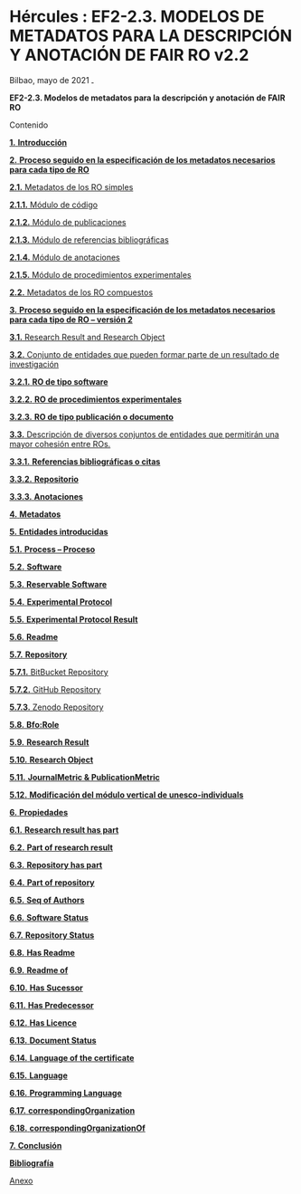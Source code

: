 # Hércules : EF2\-2\.3\. MODELOS DE METADATOS PARA LA DESCRIPCIÓN Y ANOTACIÓN DE FAIR RO v2\.2



Bilbao, mayo de 2021 ![](/attachments/598147269/598147715.png)
  

**EF2\-2\.3\. Modelos de metadatos para la descripción y anotación de FAIR RO**  

Contenido  

[**1\.** **Introducción**](/hercules/herramienta-de-cv-hercules-ed-enriquecimiento-de-datos/analisis-funcional-herramienta-de-cv-hercules-ed-enriquecimiento-de-datos/gestion-de-fair-research-objects-fair-ro/ef2-23-modelos-de-metadatos-para-la-descripcion-y-anotacion-de-fair-ro-v22/introduccion.md "/hercules/herramienta-de-cv-hercules-ed-enriquecimiento-de-datos/analisis-funcional-herramienta-de-cv-hercules-ed-enriquecimiento-de-datos/gestion-de-fair-research-objects-fair-ro/ef2-23-modelos-de-metadatos-para-la-descripcion-y-anotacion-de-fair-ro-v22/introduccion.md")   

[**2\.** **Proceso seguido en la especificación de los metadatos necesarios para cada tipo de RO**](/hercules/herramienta-de-cv-hercules-ed-enriquecimiento-de-datos/analisis-funcional-herramienta-de-cv-hercules-ed-enriquecimiento-de-datos/gestion-de-fair-research-objects-fair-ro/ef2-23-modelos-de-metadatos-para-la-descripcion-y-anotacion-de-fair-ro-v22/proceso-seguido-en-la-especificacion-de-los-metadatos-necesarios-para-cada-tipo-de-ro.md "/hercules/herramienta-de-cv-hercules-ed-enriquecimiento-de-datos/analisis-funcional-herramienta-de-cv-hercules-ed-enriquecimiento-de-datos/gestion-de-fair-research-objects-fair-ro/ef2-23-modelos-de-metadatos-para-la-descripcion-y-anotacion-de-fair-ro-v22/proceso-seguido-en-la-especificacion-de-los-metadatos-necesarios-para-cada-tipo-de-ro.md")   

[**2\.1\.** Metadatos de los RO simples](/hercules/herramienta-de-cv-hercules-ed-enriquecimiento-de-datos/analisis-funcional-herramienta-de-cv-hercules-ed-enriquecimiento-de-datos/gestion-de-fair-research-objects-fair-ro/ef2-23-modelos-de-metadatos-para-la-descripcion-y-anotacion-de-fair-ro-v22/proceso-seguido-en-la-especificacion-de-los-metadatos-necesarios-para-cada-tipo-de-ro.md#ProcesoseguidoenlaespecificacióndelosmetadatosnecesariosparacadatipodeRO-_Toc74326188 "/hercules/herramienta-de-cv-hercules-ed-enriquecimiento-de-datos/analisis-funcional-herramienta-de-cv-hercules-ed-enriquecimiento-de-datos/gestion-de-fair-research-objects-fair-ro/ef2-23-modelos-de-metadatos-para-la-descripcion-y-anotacion-de-fair-ro-v22/proceso-seguido-en-la-especificacion-de-los-metadatos-necesarios-para-cada-tipo-de-ro.md#ProcesoseguidoenlaespecificacióndelosmetadatosnecesariosparacadatipodeRO-_Toc74326188")   

[**2\.1\.1\.** Módulo de código](/hercules/herramienta-de-cv-hercules-ed-enriquecimiento-de-datos/analisis-funcional-herramienta-de-cv-hercules-ed-enriquecimiento-de-datos/gestion-de-fair-research-objects-fair-ro/ef2-23-modelos-de-metadatos-para-la-descripcion-y-anotacion-de-fair-ro-v22/proceso-seguido-en-la-especificacion-de-los-metadatos-necesarios-para-cada-tipo-de-ro.md#ProcesoseguidoenlaespecificacióndelosmetadatosnecesariosparacadatipodeRO-_Toc74326189 "/hercules/herramienta-de-cv-hercules-ed-enriquecimiento-de-datos/analisis-funcional-herramienta-de-cv-hercules-ed-enriquecimiento-de-datos/gestion-de-fair-research-objects-fair-ro/ef2-23-modelos-de-metadatos-para-la-descripcion-y-anotacion-de-fair-ro-v22/proceso-seguido-en-la-especificacion-de-los-metadatos-necesarios-para-cada-tipo-de-ro.md#ProcesoseguidoenlaespecificacióndelosmetadatosnecesariosparacadatipodeRO-_Toc74326189")   

[**2\.1\.2\.** Módulo de publicaciones](/hercules/herramienta-de-cv-hercules-ed-enriquecimiento-de-datos/analisis-funcional-herramienta-de-cv-hercules-ed-enriquecimiento-de-datos/gestion-de-fair-research-objects-fair-ro/ef2-23-modelos-de-metadatos-para-la-descripcion-y-anotacion-de-fair-ro-v22/proceso-seguido-en-la-especificacion-de-los-metadatos-necesarios-para-cada-tipo-de-ro.md#ProcesoseguidoenlaespecificacióndelosmetadatosnecesariosparacadatipodeRO-_Toc74326190 "/hercules/herramienta-de-cv-hercules-ed-enriquecimiento-de-datos/analisis-funcional-herramienta-de-cv-hercules-ed-enriquecimiento-de-datos/gestion-de-fair-research-objects-fair-ro/ef2-23-modelos-de-metadatos-para-la-descripcion-y-anotacion-de-fair-ro-v22/proceso-seguido-en-la-especificacion-de-los-metadatos-necesarios-para-cada-tipo-de-ro.md#ProcesoseguidoenlaespecificacióndelosmetadatosnecesariosparacadatipodeRO-_Toc74326190")   

[**2\.1\.3\.** Módulo de referencias bibliográficas](/hercules/herramienta-de-cv-hercules-ed-enriquecimiento-de-datos/analisis-funcional-herramienta-de-cv-hercules-ed-enriquecimiento-de-datos/gestion-de-fair-research-objects-fair-ro/ef2-23-modelos-de-metadatos-para-la-descripcion-y-anotacion-de-fair-ro-v22/proceso-seguido-en-la-especificacion-de-los-metadatos-necesarios-para-cada-tipo-de-ro.md#ProcesoseguidoenlaespecificacióndelosmetadatosnecesariosparacadatipodeRO-_Toc74326191 "/hercules/herramienta-de-cv-hercules-ed-enriquecimiento-de-datos/analisis-funcional-herramienta-de-cv-hercules-ed-enriquecimiento-de-datos/gestion-de-fair-research-objects-fair-ro/ef2-23-modelos-de-metadatos-para-la-descripcion-y-anotacion-de-fair-ro-v22/proceso-seguido-en-la-especificacion-de-los-metadatos-necesarios-para-cada-tipo-de-ro.md#ProcesoseguidoenlaespecificacióndelosmetadatosnecesariosparacadatipodeRO-_Toc74326191")   

[**2\.1\.4\.** Módulo de anotaciones](/hercules/herramienta-de-cv-hercules-ed-enriquecimiento-de-datos/analisis-funcional-herramienta-de-cv-hercules-ed-enriquecimiento-de-datos/gestion-de-fair-research-objects-fair-ro/ef2-23-modelos-de-metadatos-para-la-descripcion-y-anotacion-de-fair-ro-v22/proceso-seguido-en-la-especificacion-de-los-metadatos-necesarios-para-cada-tipo-de-ro.md#ProcesoseguidoenlaespecificacióndelosmetadatosnecesariosparacadatipodeRO-_Toc74326192 "/hercules/herramienta-de-cv-hercules-ed-enriquecimiento-de-datos/analisis-funcional-herramienta-de-cv-hercules-ed-enriquecimiento-de-datos/gestion-de-fair-research-objects-fair-ro/ef2-23-modelos-de-metadatos-para-la-descripcion-y-anotacion-de-fair-ro-v22/proceso-seguido-en-la-especificacion-de-los-metadatos-necesarios-para-cada-tipo-de-ro.md#ProcesoseguidoenlaespecificacióndelosmetadatosnecesariosparacadatipodeRO-_Toc74326192")   

[**2\.1\.5\.** Módulo de procedimientos experimentales](/hercules/herramienta-de-cv-hercules-ed-enriquecimiento-de-datos/analisis-funcional-herramienta-de-cv-hercules-ed-enriquecimiento-de-datos/gestion-de-fair-research-objects-fair-ro/ef2-23-modelos-de-metadatos-para-la-descripcion-y-anotacion-de-fair-ro-v22/proceso-seguido-en-la-especificacion-de-los-metadatos-necesarios-para-cada-tipo-de-ro.md#ProcesoseguidoenlaespecificacióndelosmetadatosnecesariosparacadatipodeRO-_Toc74326193 "/hercules/herramienta-de-cv-hercules-ed-enriquecimiento-de-datos/analisis-funcional-herramienta-de-cv-hercules-ed-enriquecimiento-de-datos/gestion-de-fair-research-objects-fair-ro/ef2-23-modelos-de-metadatos-para-la-descripcion-y-anotacion-de-fair-ro-v22/proceso-seguido-en-la-especificacion-de-los-metadatos-necesarios-para-cada-tipo-de-ro.md#ProcesoseguidoenlaespecificacióndelosmetadatosnecesariosparacadatipodeRO-_Toc74326193")   

[**2\.2\.** Metadatos de los RO compuestos](/hercules/herramienta-de-cv-hercules-ed-enriquecimiento-de-datos/analisis-funcional-herramienta-de-cv-hercules-ed-enriquecimiento-de-datos/gestion-de-fair-research-objects-fair-ro/ef2-23-modelos-de-metadatos-para-la-descripcion-y-anotacion-de-fair-ro-v22/proceso-seguido-en-la-especificacion-de-los-metadatos-necesarios-para-cada-tipo-de-ro.md#ProcesoseguidoenlaespecificacióndelosmetadatosnecesariosparacadatipodeRO-_Toc74326194 "/hercules/herramienta-de-cv-hercules-ed-enriquecimiento-de-datos/analisis-funcional-herramienta-de-cv-hercules-ed-enriquecimiento-de-datos/gestion-de-fair-research-objects-fair-ro/ef2-23-modelos-de-metadatos-para-la-descripcion-y-anotacion-de-fair-ro-v22/proceso-seguido-en-la-especificacion-de-los-metadatos-necesarios-para-cada-tipo-de-ro.md#ProcesoseguidoenlaespecificacióndelosmetadatosnecesariosparacadatipodeRO-_Toc74326194")   

[**3\.** **Proceso seguido en la especificación de los metadatos necesarios para cada tipo de RO – versión 2**](/hercules/herramienta-de-cv-hercules-ed-enriquecimiento-de-datos/analisis-funcional-herramienta-de-cv-hercules-ed-enriquecimiento-de-datos/gestion-de-fair-research-objects-fair-ro/ef2-23-modelos-de-metadatos-para-la-descripcion-y-anotacion-de-fair-ro-v22/proceso-seguido-en-la-especificacion-de-los-metadatos-necesarios-para-cada-tipo-de-ro-version-2.md "/hercules/herramienta-de-cv-hercules-ed-enriquecimiento-de-datos/analisis-funcional-herramienta-de-cv-hercules-ed-enriquecimiento-de-datos/gestion-de-fair-research-objects-fair-ro/ef2-23-modelos-de-metadatos-para-la-descripcion-y-anotacion-de-fair-ro-v22/proceso-seguido-en-la-especificacion-de-los-metadatos-necesarios-para-cada-tipo-de-ro-version-2.md")   

[**3\.1\.** Research Result and Research Object](/hercules/herramienta-de-cv-hercules-ed-enriquecimiento-de-datos/analisis-funcional-herramienta-de-cv-hercules-ed-enriquecimiento-de-datos/gestion-de-fair-research-objects-fair-ro/ef2-23-modelos-de-metadatos-para-la-descripcion-y-anotacion-de-fair-ro-v22/proceso-seguido-en-la-especificacion-de-los-metadatos-necesarios-para-cada-tipo-de-ro-version-2.md#ProcesoseguidoenlaespecificacióndelosmetadatosnecesariosparacadatipodeRO–versión2-_Toc74326196 "/hercules/herramienta-de-cv-hercules-ed-enriquecimiento-de-datos/analisis-funcional-herramienta-de-cv-hercules-ed-enriquecimiento-de-datos/gestion-de-fair-research-objects-fair-ro/ef2-23-modelos-de-metadatos-para-la-descripcion-y-anotacion-de-fair-ro-v22/proceso-seguido-en-la-especificacion-de-los-metadatos-necesarios-para-cada-tipo-de-ro-version-2.md#ProcesoseguidoenlaespecificacióndelosmetadatosnecesariosparacadatipodeRO–versión2-_Toc74326196")   

[**3\.2\.** Conjunto de entidades que pueden formar parte de un resultado de investigación](/hercules/herramienta-de-cv-hercules-ed-enriquecimiento-de-datos/analisis-funcional-herramienta-de-cv-hercules-ed-enriquecimiento-de-datos/gestion-de-fair-research-objects-fair-ro/ef2-23-modelos-de-metadatos-para-la-descripcion-y-anotacion-de-fair-ro-v22/proceso-seguido-en-la-especificacion-de-los-metadatos-necesarios-para-cada-tipo-de-ro-version-2.md#ProcesoseguidoenlaespecificacióndelosmetadatosnecesariosparacadatipodeRO–versión2-_Toc74326197 "/hercules/herramienta-de-cv-hercules-ed-enriquecimiento-de-datos/analisis-funcional-herramienta-de-cv-hercules-ed-enriquecimiento-de-datos/gestion-de-fair-research-objects-fair-ro/ef2-23-modelos-de-metadatos-para-la-descripcion-y-anotacion-de-fair-ro-v22/proceso-seguido-en-la-especificacion-de-los-metadatos-necesarios-para-cada-tipo-de-ro-version-2.md#ProcesoseguidoenlaespecificacióndelosmetadatosnecesariosparacadatipodeRO–versión2-_Toc74326197")   

[**3\.2\.1\.** **RO de tipo software**](/hercules/herramienta-de-cv-hercules-ed-enriquecimiento-de-datos/analisis-funcional-herramienta-de-cv-hercules-ed-enriquecimiento-de-datos/gestion-de-fair-research-objects-fair-ro/ef2-23-modelos-de-metadatos-para-la-descripcion-y-anotacion-de-fair-ro-v22/proceso-seguido-en-la-especificacion-de-los-metadatos-necesarios-para-cada-tipo-de-ro-version-2.md#ProcesoseguidoenlaespecificacióndelosmetadatosnecesariosparacadatipodeRO–versión2-_Toc74326198 "/hercules/herramienta-de-cv-hercules-ed-enriquecimiento-de-datos/analisis-funcional-herramienta-de-cv-hercules-ed-enriquecimiento-de-datos/gestion-de-fair-research-objects-fair-ro/ef2-23-modelos-de-metadatos-para-la-descripcion-y-anotacion-de-fair-ro-v22/proceso-seguido-en-la-especificacion-de-los-metadatos-necesarios-para-cada-tipo-de-ro-version-2.md#ProcesoseguidoenlaespecificacióndelosmetadatosnecesariosparacadatipodeRO–versión2-_Toc74326198")   

[**3\.2\.2\.** **RO de procedimientos experimentales**](/hercules/herramienta-de-cv-hercules-ed-enriquecimiento-de-datos/analisis-funcional-herramienta-de-cv-hercules-ed-enriquecimiento-de-datos/gestion-de-fair-research-objects-fair-ro/ef2-23-modelos-de-metadatos-para-la-descripcion-y-anotacion-de-fair-ro-v22/proceso-seguido-en-la-especificacion-de-los-metadatos-necesarios-para-cada-tipo-de-ro-version-2.md#ProcesoseguidoenlaespecificacióndelosmetadatosnecesariosparacadatipodeRO–versión2-_Toc74326199 "/hercules/herramienta-de-cv-hercules-ed-enriquecimiento-de-datos/analisis-funcional-herramienta-de-cv-hercules-ed-enriquecimiento-de-datos/gestion-de-fair-research-objects-fair-ro/ef2-23-modelos-de-metadatos-para-la-descripcion-y-anotacion-de-fair-ro-v22/proceso-seguido-en-la-especificacion-de-los-metadatos-necesarios-para-cada-tipo-de-ro-version-2.md#ProcesoseguidoenlaespecificacióndelosmetadatosnecesariosparacadatipodeRO–versión2-_Toc74326199")   

[**3\.2\.3\.** **RO de tipo publicación o documento**](/hercules/herramienta-de-cv-hercules-ed-enriquecimiento-de-datos/analisis-funcional-herramienta-de-cv-hercules-ed-enriquecimiento-de-datos/gestion-de-fair-research-objects-fair-ro/ef2-23-modelos-de-metadatos-para-la-descripcion-y-anotacion-de-fair-ro-v22/proceso-seguido-en-la-especificacion-de-los-metadatos-necesarios-para-cada-tipo-de-ro-version-2.md#ProcesoseguidoenlaespecificacióndelosmetadatosnecesariosparacadatipodeRO–versión2-_Toc74326200 "/hercules/herramienta-de-cv-hercules-ed-enriquecimiento-de-datos/analisis-funcional-herramienta-de-cv-hercules-ed-enriquecimiento-de-datos/gestion-de-fair-research-objects-fair-ro/ef2-23-modelos-de-metadatos-para-la-descripcion-y-anotacion-de-fair-ro-v22/proceso-seguido-en-la-especificacion-de-los-metadatos-necesarios-para-cada-tipo-de-ro-version-2.md#ProcesoseguidoenlaespecificacióndelosmetadatosnecesariosparacadatipodeRO–versión2-_Toc74326200")   

[**3\.3\.** Descripción de diversos conjuntos de entidades que permitirán una mayor cohesión entre ROs.](/hercules/herramienta-de-cv-hercules-ed-enriquecimiento-de-datos/analisis-funcional-herramienta-de-cv-hercules-ed-enriquecimiento-de-datos/gestion-de-fair-research-objects-fair-ro/ef2-23-modelos-de-metadatos-para-la-descripcion-y-anotacion-de-fair-ro-v22/proceso-seguido-en-la-especificacion-de-los-metadatos-necesarios-para-cada-tipo-de-ro-version-2.md#ProcesoseguidoenlaespecificacióndelosmetadatosnecesariosparacadatipodeRO–versión2-_Toc74326201 "/hercules/herramienta-de-cv-hercules-ed-enriquecimiento-de-datos/analisis-funcional-herramienta-de-cv-hercules-ed-enriquecimiento-de-datos/gestion-de-fair-research-objects-fair-ro/ef2-23-modelos-de-metadatos-para-la-descripcion-y-anotacion-de-fair-ro-v22/proceso-seguido-en-la-especificacion-de-los-metadatos-necesarios-para-cada-tipo-de-ro-version-2.md#ProcesoseguidoenlaespecificacióndelosmetadatosnecesariosparacadatipodeRO–versión2-_Toc74326201")   

[**3\.3\.1\.** **Referencias bibliográficas o citas**](/hercules/herramienta-de-cv-hercules-ed-enriquecimiento-de-datos/analisis-funcional-herramienta-de-cv-hercules-ed-enriquecimiento-de-datos/gestion-de-fair-research-objects-fair-ro/ef2-23-modelos-de-metadatos-para-la-descripcion-y-anotacion-de-fair-ro-v22/proceso-seguido-en-la-especificacion-de-los-metadatos-necesarios-para-cada-tipo-de-ro-version-2.md#ProcesoseguidoenlaespecificacióndelosmetadatosnecesariosparacadatipodeRO–versión2-_Toc74326202 "/hercules/herramienta-de-cv-hercules-ed-enriquecimiento-de-datos/analisis-funcional-herramienta-de-cv-hercules-ed-enriquecimiento-de-datos/gestion-de-fair-research-objects-fair-ro/ef2-23-modelos-de-metadatos-para-la-descripcion-y-anotacion-de-fair-ro-v22/proceso-seguido-en-la-especificacion-de-los-metadatos-necesarios-para-cada-tipo-de-ro-version-2.md#ProcesoseguidoenlaespecificacióndelosmetadatosnecesariosparacadatipodeRO–versión2-_Toc74326202")   

[**3\.3\.2\.** **Repositorio**](/hercules/herramienta-de-cv-hercules-ed-enriquecimiento-de-datos/analisis-funcional-herramienta-de-cv-hercules-ed-enriquecimiento-de-datos/gestion-de-fair-research-objects-fair-ro/ef2-23-modelos-de-metadatos-para-la-descripcion-y-anotacion-de-fair-ro-v22/proceso-seguido-en-la-especificacion-de-los-metadatos-necesarios-para-cada-tipo-de-ro-version-2.md#ProcesoseguidoenlaespecificacióndelosmetadatosnecesariosparacadatipodeRO–versión2-_Toc74326203 "/hercules/herramienta-de-cv-hercules-ed-enriquecimiento-de-datos/analisis-funcional-herramienta-de-cv-hercules-ed-enriquecimiento-de-datos/gestion-de-fair-research-objects-fair-ro/ef2-23-modelos-de-metadatos-para-la-descripcion-y-anotacion-de-fair-ro-v22/proceso-seguido-en-la-especificacion-de-los-metadatos-necesarios-para-cada-tipo-de-ro-version-2.md#ProcesoseguidoenlaespecificacióndelosmetadatosnecesariosparacadatipodeRO–versión2-_Toc74326203")   

[**3\.3\.3\.** **Anotaciones**](/hercules/herramienta-de-cv-hercules-ed-enriquecimiento-de-datos/analisis-funcional-herramienta-de-cv-hercules-ed-enriquecimiento-de-datos/gestion-de-fair-research-objects-fair-ro/ef2-23-modelos-de-metadatos-para-la-descripcion-y-anotacion-de-fair-ro-v22/proceso-seguido-en-la-especificacion-de-los-metadatos-necesarios-para-cada-tipo-de-ro-version-2.md#ProcesoseguidoenlaespecificacióndelosmetadatosnecesariosparacadatipodeRO–versión2-_Toc74326204 "/hercules/herramienta-de-cv-hercules-ed-enriquecimiento-de-datos/analisis-funcional-herramienta-de-cv-hercules-ed-enriquecimiento-de-datos/gestion-de-fair-research-objects-fair-ro/ef2-23-modelos-de-metadatos-para-la-descripcion-y-anotacion-de-fair-ro-v22/proceso-seguido-en-la-especificacion-de-los-metadatos-necesarios-para-cada-tipo-de-ro-version-2.md#ProcesoseguidoenlaespecificacióndelosmetadatosnecesariosparacadatipodeRO–versión2-_Toc74326204")   

[**4\.** **Metadatos**](/hercules/herramienta-de-cv-hercules-ed-enriquecimiento-de-datos/analisis-funcional-herramienta-de-cv-hercules-ed-enriquecimiento-de-datos/gestion-de-fair-research-objects-fair-ro/ef2-23-modelos-de-metadatos-para-la-descripcion-y-anotacion-de-fair-ro-v22/metadatos.md "/hercules/herramienta-de-cv-hercules-ed-enriquecimiento-de-datos/analisis-funcional-herramienta-de-cv-hercules-ed-enriquecimiento-de-datos/gestion-de-fair-research-objects-fair-ro/ef2-23-modelos-de-metadatos-para-la-descripcion-y-anotacion-de-fair-ro-v22/metadatos.md")   

[**5\.** **Entidades introducidas**](/hercules/herramienta-de-cv-hercules-ed-enriquecimiento-de-datos/analisis-funcional-herramienta-de-cv-hercules-ed-enriquecimiento-de-datos/gestion-de-fair-research-objects-fair-ro/ef2-23-modelos-de-metadatos-para-la-descripcion-y-anotacion-de-fair-ro-v22/entidades-introducidas.md "/hercules/herramienta-de-cv-hercules-ed-enriquecimiento-de-datos/analisis-funcional-herramienta-de-cv-hercules-ed-enriquecimiento-de-datos/gestion-de-fair-research-objects-fair-ro/ef2-23-modelos-de-metadatos-para-la-descripcion-y-anotacion-de-fair-ro-v22/entidades-introducidas.md")   

[**5\.1\.** **Process – Proceso**](/hercules/herramienta-de-cv-hercules-ed-enriquecimiento-de-datos/analisis-funcional-herramienta-de-cv-hercules-ed-enriquecimiento-de-datos/gestion-de-fair-research-objects-fair-ro/ef2-23-modelos-de-metadatos-para-la-descripcion-y-anotacion-de-fair-ro-v22/entidades-introducidas.md#Entidadesintroducidas-_Toc74326207 "/hercules/herramienta-de-cv-hercules-ed-enriquecimiento-de-datos/analisis-funcional-herramienta-de-cv-hercules-ed-enriquecimiento-de-datos/gestion-de-fair-research-objects-fair-ro/ef2-23-modelos-de-metadatos-para-la-descripcion-y-anotacion-de-fair-ro-v22/entidades-introducidas.md#Entidadesintroducidas-_Toc74326207")   

[**5\.2\.** **Software**](/hercules/herramienta-de-cv-hercules-ed-enriquecimiento-de-datos/analisis-funcional-herramienta-de-cv-hercules-ed-enriquecimiento-de-datos/gestion-de-fair-research-objects-fair-ro/ef2-23-modelos-de-metadatos-para-la-descripcion-y-anotacion-de-fair-ro-v22/entidades-introducidas.md#Entidadesintroducidas-_Toc74326208 "/hercules/herramienta-de-cv-hercules-ed-enriquecimiento-de-datos/analisis-funcional-herramienta-de-cv-hercules-ed-enriquecimiento-de-datos/gestion-de-fair-research-objects-fair-ro/ef2-23-modelos-de-metadatos-para-la-descripcion-y-anotacion-de-fair-ro-v22/entidades-introducidas.md#Entidadesintroducidas-_Toc74326208")   

[**5\.3\.** **Reservable Software**](/hercules/herramienta-de-cv-hercules-ed-enriquecimiento-de-datos/analisis-funcional-herramienta-de-cv-hercules-ed-enriquecimiento-de-datos/gestion-de-fair-research-objects-fair-ro/ef2-23-modelos-de-metadatos-para-la-descripcion-y-anotacion-de-fair-ro-v22/entidades-introducidas.md#Entidadesintroducidas-_Toc74326209 "/hercules/herramienta-de-cv-hercules-ed-enriquecimiento-de-datos/analisis-funcional-herramienta-de-cv-hercules-ed-enriquecimiento-de-datos/gestion-de-fair-research-objects-fair-ro/ef2-23-modelos-de-metadatos-para-la-descripcion-y-anotacion-de-fair-ro-v22/entidades-introducidas.md#Entidadesintroducidas-_Toc74326209")   

[**5\.4\.** **Experimental Protocol**](/hercules/herramienta-de-cv-hercules-ed-enriquecimiento-de-datos/analisis-funcional-herramienta-de-cv-hercules-ed-enriquecimiento-de-datos/gestion-de-fair-research-objects-fair-ro/ef2-23-modelos-de-metadatos-para-la-descripcion-y-anotacion-de-fair-ro-v22/entidades-introducidas.md#Entidadesintroducidas-_Toc74326210 "/hercules/herramienta-de-cv-hercules-ed-enriquecimiento-de-datos/analisis-funcional-herramienta-de-cv-hercules-ed-enriquecimiento-de-datos/gestion-de-fair-research-objects-fair-ro/ef2-23-modelos-de-metadatos-para-la-descripcion-y-anotacion-de-fair-ro-v22/entidades-introducidas.md#Entidadesintroducidas-_Toc74326210")   

[**5\.5\.** **Experimental Protocol Result**](/hercules/herramienta-de-cv-hercules-ed-enriquecimiento-de-datos/analisis-funcional-herramienta-de-cv-hercules-ed-enriquecimiento-de-datos/gestion-de-fair-research-objects-fair-ro/ef2-23-modelos-de-metadatos-para-la-descripcion-y-anotacion-de-fair-ro-v22/entidades-introducidas.md#Entidadesintroducidas-_Toc74326211 "/hercules/herramienta-de-cv-hercules-ed-enriquecimiento-de-datos/analisis-funcional-herramienta-de-cv-hercules-ed-enriquecimiento-de-datos/gestion-de-fair-research-objects-fair-ro/ef2-23-modelos-de-metadatos-para-la-descripcion-y-anotacion-de-fair-ro-v22/entidades-introducidas.md#Entidadesintroducidas-_Toc74326211")   

[**5\.6\.** **Readme**](/hercules/herramienta-de-cv-hercules-ed-enriquecimiento-de-datos/analisis-funcional-herramienta-de-cv-hercules-ed-enriquecimiento-de-datos/gestion-de-fair-research-objects-fair-ro/ef2-23-modelos-de-metadatos-para-la-descripcion-y-anotacion-de-fair-ro-v22/entidades-introducidas.md#Entidadesintroducidas-_Toc74326212 "/hercules/herramienta-de-cv-hercules-ed-enriquecimiento-de-datos/analisis-funcional-herramienta-de-cv-hercules-ed-enriquecimiento-de-datos/gestion-de-fair-research-objects-fair-ro/ef2-23-modelos-de-metadatos-para-la-descripcion-y-anotacion-de-fair-ro-v22/entidades-introducidas.md#Entidadesintroducidas-_Toc74326212")   

[**5\.7\.** **Repository**](/hercules/herramienta-de-cv-hercules-ed-enriquecimiento-de-datos/analisis-funcional-herramienta-de-cv-hercules-ed-enriquecimiento-de-datos/gestion-de-fair-research-objects-fair-ro/ef2-23-modelos-de-metadatos-para-la-descripcion-y-anotacion-de-fair-ro-v22/entidades-introducidas.md#Entidadesintroducidas-_Toc74326213 "/hercules/herramienta-de-cv-hercules-ed-enriquecimiento-de-datos/analisis-funcional-herramienta-de-cv-hercules-ed-enriquecimiento-de-datos/gestion-de-fair-research-objects-fair-ro/ef2-23-modelos-de-metadatos-para-la-descripcion-y-anotacion-de-fair-ro-v22/entidades-introducidas.md#Entidadesintroducidas-_Toc74326213")   

[**5\.7\.1\.** BitBucket Repository](/hercules/herramienta-de-cv-hercules-ed-enriquecimiento-de-datos/analisis-funcional-herramienta-de-cv-hercules-ed-enriquecimiento-de-datos/gestion-de-fair-research-objects-fair-ro/ef2-23-modelos-de-metadatos-para-la-descripcion-y-anotacion-de-fair-ro-v22/entidades-introducidas.md#Entidadesintroducidas-_Toc74326214 "/hercules/herramienta-de-cv-hercules-ed-enriquecimiento-de-datos/analisis-funcional-herramienta-de-cv-hercules-ed-enriquecimiento-de-datos/gestion-de-fair-research-objects-fair-ro/ef2-23-modelos-de-metadatos-para-la-descripcion-y-anotacion-de-fair-ro-v22/entidades-introducidas.md#Entidadesintroducidas-_Toc74326214")   

[**5\.7\.2\.** GitHub Repository](/hercules/herramienta-de-cv-hercules-ed-enriquecimiento-de-datos/analisis-funcional-herramienta-de-cv-hercules-ed-enriquecimiento-de-datos/gestion-de-fair-research-objects-fair-ro/ef2-23-modelos-de-metadatos-para-la-descripcion-y-anotacion-de-fair-ro-v22/entidades-introducidas.md#Entidadesintroducidas-_Toc74326215 "/hercules/herramienta-de-cv-hercules-ed-enriquecimiento-de-datos/analisis-funcional-herramienta-de-cv-hercules-ed-enriquecimiento-de-datos/gestion-de-fair-research-objects-fair-ro/ef2-23-modelos-de-metadatos-para-la-descripcion-y-anotacion-de-fair-ro-v22/entidades-introducidas.md#Entidadesintroducidas-_Toc74326215")   

[**5\.7\.3\.** Zenodo Repository](/hercules/herramienta-de-cv-hercules-ed-enriquecimiento-de-datos/analisis-funcional-herramienta-de-cv-hercules-ed-enriquecimiento-de-datos/gestion-de-fair-research-objects-fair-ro/ef2-23-modelos-de-metadatos-para-la-descripcion-y-anotacion-de-fair-ro-v22/entidades-introducidas.md#Entidadesintroducidas-_Toc74326216 "/hercules/herramienta-de-cv-hercules-ed-enriquecimiento-de-datos/analisis-funcional-herramienta-de-cv-hercules-ed-enriquecimiento-de-datos/gestion-de-fair-research-objects-fair-ro/ef2-23-modelos-de-metadatos-para-la-descripcion-y-anotacion-de-fair-ro-v22/entidades-introducidas.md#Entidadesintroducidas-_Toc74326216")   

[**5\.8\.** **Bfo:Role**](/hercules/herramienta-de-cv-hercules-ed-enriquecimiento-de-datos/analisis-funcional-herramienta-de-cv-hercules-ed-enriquecimiento-de-datos/gestion-de-fair-research-objects-fair-ro/ef2-23-modelos-de-metadatos-para-la-descripcion-y-anotacion-de-fair-ro-v22/entidades-introducidas.md#Entidadesintroducidas-_Toc74326217 "/hercules/herramienta-de-cv-hercules-ed-enriquecimiento-de-datos/analisis-funcional-herramienta-de-cv-hercules-ed-enriquecimiento-de-datos/gestion-de-fair-research-objects-fair-ro/ef2-23-modelos-de-metadatos-para-la-descripcion-y-anotacion-de-fair-ro-v22/entidades-introducidas.md#Entidadesintroducidas-_Toc74326217")   

[**5\.9\.** **Research Result**](/hercules/herramienta-de-cv-hercules-ed-enriquecimiento-de-datos/analisis-funcional-herramienta-de-cv-hercules-ed-enriquecimiento-de-datos/gestion-de-fair-research-objects-fair-ro/ef2-23-modelos-de-metadatos-para-la-descripcion-y-anotacion-de-fair-ro-v22/entidades-introducidas.md#Entidadesintroducidas-_Toc74326218 "/hercules/herramienta-de-cv-hercules-ed-enriquecimiento-de-datos/analisis-funcional-herramienta-de-cv-hercules-ed-enriquecimiento-de-datos/gestion-de-fair-research-objects-fair-ro/ef2-23-modelos-de-metadatos-para-la-descripcion-y-anotacion-de-fair-ro-v22/entidades-introducidas.md#Entidadesintroducidas-_Toc74326218")   

[**5\.10\.** **Research Object**](/hercules/herramienta-de-cv-hercules-ed-enriquecimiento-de-datos/analisis-funcional-herramienta-de-cv-hercules-ed-enriquecimiento-de-datos/gestion-de-fair-research-objects-fair-ro/ef2-23-modelos-de-metadatos-para-la-descripcion-y-anotacion-de-fair-ro-v22/entidades-introducidas.md#Entidadesintroducidas-_Toc74326219 "/hercules/herramienta-de-cv-hercules-ed-enriquecimiento-de-datos/analisis-funcional-herramienta-de-cv-hercules-ed-enriquecimiento-de-datos/gestion-de-fair-research-objects-fair-ro/ef2-23-modelos-de-metadatos-para-la-descripcion-y-anotacion-de-fair-ro-v22/entidades-introducidas.md#Entidadesintroducidas-_Toc74326219")   

[**5\.11\.** **JournalMetric \& PublicationMetric**](/hercules/herramienta-de-cv-hercules-ed-enriquecimiento-de-datos/analisis-funcional-herramienta-de-cv-hercules-ed-enriquecimiento-de-datos/gestion-de-fair-research-objects-fair-ro/ef2-23-modelos-de-metadatos-para-la-descripcion-y-anotacion-de-fair-ro-v22/entidades-introducidas.md#Entidadesintroducidas-_Toc74326220 "/hercules/herramienta-de-cv-hercules-ed-enriquecimiento-de-datos/analisis-funcional-herramienta-de-cv-hercules-ed-enriquecimiento-de-datos/gestion-de-fair-research-objects-fair-ro/ef2-23-modelos-de-metadatos-para-la-descripcion-y-anotacion-de-fair-ro-v22/entidades-introducidas.md#Entidadesintroducidas-_Toc74326220")   

[**5\.12\.** **Modificación del módulo vertical de unesco\-individuals**](/hercules/herramienta-de-cv-hercules-ed-enriquecimiento-de-datos/analisis-funcional-herramienta-de-cv-hercules-ed-enriquecimiento-de-datos/gestion-de-fair-research-objects-fair-ro/ef2-23-modelos-de-metadatos-para-la-descripcion-y-anotacion-de-fair-ro-v22/entidades-introducidas.md#Entidadesintroducidas-_Toc74326221 "/hercules/herramienta-de-cv-hercules-ed-enriquecimiento-de-datos/analisis-funcional-herramienta-de-cv-hercules-ed-enriquecimiento-de-datos/gestion-de-fair-research-objects-fair-ro/ef2-23-modelos-de-metadatos-para-la-descripcion-y-anotacion-de-fair-ro-v22/entidades-introducidas.md#Entidadesintroducidas-_Toc74326221")   

[**6\.** **Propiedades**](/hercules/herramienta-de-cv-hercules-ed-enriquecimiento-de-datos/analisis-funcional-herramienta-de-cv-hercules-ed-enriquecimiento-de-datos/gestion-de-fair-research-objects-fair-ro/ef2-23-modelos-de-metadatos-para-la-descripcion-y-anotacion-de-fair-ro-v22/propiedades.md "/hercules/herramienta-de-cv-hercules-ed-enriquecimiento-de-datos/analisis-funcional-herramienta-de-cv-hercules-ed-enriquecimiento-de-datos/gestion-de-fair-research-objects-fair-ro/ef2-23-modelos-de-metadatos-para-la-descripcion-y-anotacion-de-fair-ro-v22/propiedades.md")   

[**6\.1\.** **Research result has part**](/hercules/herramienta-de-cv-hercules-ed-enriquecimiento-de-datos/analisis-funcional-herramienta-de-cv-hercules-ed-enriquecimiento-de-datos/gestion-de-fair-research-objects-fair-ro/ef2-23-modelos-de-metadatos-para-la-descripcion-y-anotacion-de-fair-ro-v22/propiedades.md#Propiedades-_Toc74326223 "/hercules/herramienta-de-cv-hercules-ed-enriquecimiento-de-datos/analisis-funcional-herramienta-de-cv-hercules-ed-enriquecimiento-de-datos/gestion-de-fair-research-objects-fair-ro/ef2-23-modelos-de-metadatos-para-la-descripcion-y-anotacion-de-fair-ro-v22/propiedades.md#Propiedades-_Toc74326223")   

[**6\.2\.** **Part of research result**](/hercules/herramienta-de-cv-hercules-ed-enriquecimiento-de-datos/analisis-funcional-herramienta-de-cv-hercules-ed-enriquecimiento-de-datos/gestion-de-fair-research-objects-fair-ro/ef2-23-modelos-de-metadatos-para-la-descripcion-y-anotacion-de-fair-ro-v22/propiedades.md#Propiedades-_Toc74326224 "/hercules/herramienta-de-cv-hercules-ed-enriquecimiento-de-datos/analisis-funcional-herramienta-de-cv-hercules-ed-enriquecimiento-de-datos/gestion-de-fair-research-objects-fair-ro/ef2-23-modelos-de-metadatos-para-la-descripcion-y-anotacion-de-fair-ro-v22/propiedades.md#Propiedades-_Toc74326224")   

[**6\.3\.** **Repository has part**](/hercules/herramienta-de-cv-hercules-ed-enriquecimiento-de-datos/analisis-funcional-herramienta-de-cv-hercules-ed-enriquecimiento-de-datos/gestion-de-fair-research-objects-fair-ro/ef2-23-modelos-de-metadatos-para-la-descripcion-y-anotacion-de-fair-ro-v22/propiedades.md#Propiedades-_Toc74326225 "/hercules/herramienta-de-cv-hercules-ed-enriquecimiento-de-datos/analisis-funcional-herramienta-de-cv-hercules-ed-enriquecimiento-de-datos/gestion-de-fair-research-objects-fair-ro/ef2-23-modelos-de-metadatos-para-la-descripcion-y-anotacion-de-fair-ro-v22/propiedades.md#Propiedades-_Toc74326225")   

[**6\.4\.** **Part of repository**](/hercules/herramienta-de-cv-hercules-ed-enriquecimiento-de-datos/analisis-funcional-herramienta-de-cv-hercules-ed-enriquecimiento-de-datos/gestion-de-fair-research-objects-fair-ro/ef2-23-modelos-de-metadatos-para-la-descripcion-y-anotacion-de-fair-ro-v22/propiedades.md#Propiedades-_Toc74326226 "/hercules/herramienta-de-cv-hercules-ed-enriquecimiento-de-datos/analisis-funcional-herramienta-de-cv-hercules-ed-enriquecimiento-de-datos/gestion-de-fair-research-objects-fair-ro/ef2-23-modelos-de-metadatos-para-la-descripcion-y-anotacion-de-fair-ro-v22/propiedades.md#Propiedades-_Toc74326226")   

[**6\.5\.** **Seq of Authors**](/hercules/herramienta-de-cv-hercules-ed-enriquecimiento-de-datos/analisis-funcional-herramienta-de-cv-hercules-ed-enriquecimiento-de-datos/gestion-de-fair-research-objects-fair-ro/ef2-23-modelos-de-metadatos-para-la-descripcion-y-anotacion-de-fair-ro-v22/propiedades.md#Propiedades-_Toc74326227 "/hercules/herramienta-de-cv-hercules-ed-enriquecimiento-de-datos/analisis-funcional-herramienta-de-cv-hercules-ed-enriquecimiento-de-datos/gestion-de-fair-research-objects-fair-ro/ef2-23-modelos-de-metadatos-para-la-descripcion-y-anotacion-de-fair-ro-v22/propiedades.md#Propiedades-_Toc74326227")   

[**6\.6\.** **Software Status**](/hercules/herramienta-de-cv-hercules-ed-enriquecimiento-de-datos/analisis-funcional-herramienta-de-cv-hercules-ed-enriquecimiento-de-datos/gestion-de-fair-research-objects-fair-ro/ef2-23-modelos-de-metadatos-para-la-descripcion-y-anotacion-de-fair-ro-v22/propiedades.md#Propiedades-_Toc74326228 "/hercules/herramienta-de-cv-hercules-ed-enriquecimiento-de-datos/analisis-funcional-herramienta-de-cv-hercules-ed-enriquecimiento-de-datos/gestion-de-fair-research-objects-fair-ro/ef2-23-modelos-de-metadatos-para-la-descripcion-y-anotacion-de-fair-ro-v22/propiedades.md#Propiedades-_Toc74326228")   

[**6\.7\.** **Repository Status**](/hercules/herramienta-de-cv-hercules-ed-enriquecimiento-de-datos/analisis-funcional-herramienta-de-cv-hercules-ed-enriquecimiento-de-datos/gestion-de-fair-research-objects-fair-ro/ef2-23-modelos-de-metadatos-para-la-descripcion-y-anotacion-de-fair-ro-v22/propiedades.md#Propiedades-_Toc74326229 "/hercules/herramienta-de-cv-hercules-ed-enriquecimiento-de-datos/analisis-funcional-herramienta-de-cv-hercules-ed-enriquecimiento-de-datos/gestion-de-fair-research-objects-fair-ro/ef2-23-modelos-de-metadatos-para-la-descripcion-y-anotacion-de-fair-ro-v22/propiedades.md#Propiedades-_Toc74326229")   

[**6\.8\.** **Has Readme**](/hercules/herramienta-de-cv-hercules-ed-enriquecimiento-de-datos/analisis-funcional-herramienta-de-cv-hercules-ed-enriquecimiento-de-datos/gestion-de-fair-research-objects-fair-ro/ef2-23-modelos-de-metadatos-para-la-descripcion-y-anotacion-de-fair-ro-v22/propiedades.md#Propiedades-_Toc74326230 "/hercules/herramienta-de-cv-hercules-ed-enriquecimiento-de-datos/analisis-funcional-herramienta-de-cv-hercules-ed-enriquecimiento-de-datos/gestion-de-fair-research-objects-fair-ro/ef2-23-modelos-de-metadatos-para-la-descripcion-y-anotacion-de-fair-ro-v22/propiedades.md#Propiedades-_Toc74326230")   

[**6\.9\.** **Readme of**](/hercules/herramienta-de-cv-hercules-ed-enriquecimiento-de-datos/analisis-funcional-herramienta-de-cv-hercules-ed-enriquecimiento-de-datos/gestion-de-fair-research-objects-fair-ro/ef2-23-modelos-de-metadatos-para-la-descripcion-y-anotacion-de-fair-ro-v22/propiedades.md#Propiedades-_Toc74326231 "/hercules/herramienta-de-cv-hercules-ed-enriquecimiento-de-datos/analisis-funcional-herramienta-de-cv-hercules-ed-enriquecimiento-de-datos/gestion-de-fair-research-objects-fair-ro/ef2-23-modelos-de-metadatos-para-la-descripcion-y-anotacion-de-fair-ro-v22/propiedades.md#Propiedades-_Toc74326231")   

[**6\.10\.** **Has Sucessor**](/hercules/herramienta-de-cv-hercules-ed-enriquecimiento-de-datos/analisis-funcional-herramienta-de-cv-hercules-ed-enriquecimiento-de-datos/gestion-de-fair-research-objects-fair-ro/ef2-23-modelos-de-metadatos-para-la-descripcion-y-anotacion-de-fair-ro-v22/propiedades.md#Propiedades-_Toc74326232 "/hercules/herramienta-de-cv-hercules-ed-enriquecimiento-de-datos/analisis-funcional-herramienta-de-cv-hercules-ed-enriquecimiento-de-datos/gestion-de-fair-research-objects-fair-ro/ef2-23-modelos-de-metadatos-para-la-descripcion-y-anotacion-de-fair-ro-v22/propiedades.md#Propiedades-_Toc74326232")   

[**6\.11\.** **Has Predecessor**](/hercules/herramienta-de-cv-hercules-ed-enriquecimiento-de-datos/analisis-funcional-herramienta-de-cv-hercules-ed-enriquecimiento-de-datos/gestion-de-fair-research-objects-fair-ro/ef2-23-modelos-de-metadatos-para-la-descripcion-y-anotacion-de-fair-ro-v22/propiedades.md#Propiedades-_Toc74326233 "/hercules/herramienta-de-cv-hercules-ed-enriquecimiento-de-datos/analisis-funcional-herramienta-de-cv-hercules-ed-enriquecimiento-de-datos/gestion-de-fair-research-objects-fair-ro/ef2-23-modelos-de-metadatos-para-la-descripcion-y-anotacion-de-fair-ro-v22/propiedades.md#Propiedades-_Toc74326233")   

[**6\.12\.** **Has Licence**](/hercules/herramienta-de-cv-hercules-ed-enriquecimiento-de-datos/analisis-funcional-herramienta-de-cv-hercules-ed-enriquecimiento-de-datos/gestion-de-fair-research-objects-fair-ro/ef2-23-modelos-de-metadatos-para-la-descripcion-y-anotacion-de-fair-ro-v22/propiedades.md#Propiedades-_Toc74326234 "/hercules/herramienta-de-cv-hercules-ed-enriquecimiento-de-datos/analisis-funcional-herramienta-de-cv-hercules-ed-enriquecimiento-de-datos/gestion-de-fair-research-objects-fair-ro/ef2-23-modelos-de-metadatos-para-la-descripcion-y-anotacion-de-fair-ro-v22/propiedades.md#Propiedades-_Toc74326234")   

[**6\.13\.** **Document Status**](/hercules/herramienta-de-cv-hercules-ed-enriquecimiento-de-datos/analisis-funcional-herramienta-de-cv-hercules-ed-enriquecimiento-de-datos/gestion-de-fair-research-objects-fair-ro/ef2-23-modelos-de-metadatos-para-la-descripcion-y-anotacion-de-fair-ro-v22/propiedades.md#Propiedades-_Toc74326235 "/hercules/herramienta-de-cv-hercules-ed-enriquecimiento-de-datos/analisis-funcional-herramienta-de-cv-hercules-ed-enriquecimiento-de-datos/gestion-de-fair-research-objects-fair-ro/ef2-23-modelos-de-metadatos-para-la-descripcion-y-anotacion-de-fair-ro-v22/propiedades.md#Propiedades-_Toc74326235")   

[**6\.14\.** **Language of the certificate**](/hercules/herramienta-de-cv-hercules-ed-enriquecimiento-de-datos/analisis-funcional-herramienta-de-cv-hercules-ed-enriquecimiento-de-datos/gestion-de-fair-research-objects-fair-ro/ef2-23-modelos-de-metadatos-para-la-descripcion-y-anotacion-de-fair-ro-v22/propiedades.md#Propiedades-_Toc74326236 "/hercules/herramienta-de-cv-hercules-ed-enriquecimiento-de-datos/analisis-funcional-herramienta-de-cv-hercules-ed-enriquecimiento-de-datos/gestion-de-fair-research-objects-fair-ro/ef2-23-modelos-de-metadatos-para-la-descripcion-y-anotacion-de-fair-ro-v22/propiedades.md#Propiedades-_Toc74326236")   

[**6\.15\.** **Language**](/hercules/herramienta-de-cv-hercules-ed-enriquecimiento-de-datos/analisis-funcional-herramienta-de-cv-hercules-ed-enriquecimiento-de-datos/gestion-de-fair-research-objects-fair-ro/ef2-23-modelos-de-metadatos-para-la-descripcion-y-anotacion-de-fair-ro-v22/propiedades.md#Propiedades-_Toc74326237 "/hercules/herramienta-de-cv-hercules-ed-enriquecimiento-de-datos/analisis-funcional-herramienta-de-cv-hercules-ed-enriquecimiento-de-datos/gestion-de-fair-research-objects-fair-ro/ef2-23-modelos-de-metadatos-para-la-descripcion-y-anotacion-de-fair-ro-v22/propiedades.md#Propiedades-_Toc74326237")   

[**6\.16\.** **Programming Language**](/hercules/herramienta-de-cv-hercules-ed-enriquecimiento-de-datos/analisis-funcional-herramienta-de-cv-hercules-ed-enriquecimiento-de-datos/gestion-de-fair-research-objects-fair-ro/ef2-23-modelos-de-metadatos-para-la-descripcion-y-anotacion-de-fair-ro-v22/propiedades.md#Propiedades-_Toc74326238 "/hercules/herramienta-de-cv-hercules-ed-enriquecimiento-de-datos/analisis-funcional-herramienta-de-cv-hercules-ed-enriquecimiento-de-datos/gestion-de-fair-research-objects-fair-ro/ef2-23-modelos-de-metadatos-para-la-descripcion-y-anotacion-de-fair-ro-v22/propiedades.md#Propiedades-_Toc74326238")   

[**6\.17\.** **correspondingOrganization**](/hercules/herramienta-de-cv-hercules-ed-enriquecimiento-de-datos/analisis-funcional-herramienta-de-cv-hercules-ed-enriquecimiento-de-datos/gestion-de-fair-research-objects-fair-ro/ef2-23-modelos-de-metadatos-para-la-descripcion-y-anotacion-de-fair-ro-v22/propiedades.md#Propiedades-_Toc74326239 "/hercules/herramienta-de-cv-hercules-ed-enriquecimiento-de-datos/analisis-funcional-herramienta-de-cv-hercules-ed-enriquecimiento-de-datos/gestion-de-fair-research-objects-fair-ro/ef2-23-modelos-de-metadatos-para-la-descripcion-y-anotacion-de-fair-ro-v22/propiedades.md#Propiedades-_Toc74326239")   

[**6\.18\.** **correspondingOrganizationOf**](/hercules/herramienta-de-cv-hercules-ed-enriquecimiento-de-datos/analisis-funcional-herramienta-de-cv-hercules-ed-enriquecimiento-de-datos/gestion-de-fair-research-objects-fair-ro/ef2-23-modelos-de-metadatos-para-la-descripcion-y-anotacion-de-fair-ro-v22/propiedades.md#Propiedades-_Toc74326240 "/hercules/herramienta-de-cv-hercules-ed-enriquecimiento-de-datos/analisis-funcional-herramienta-de-cv-hercules-ed-enriquecimiento-de-datos/gestion-de-fair-research-objects-fair-ro/ef2-23-modelos-de-metadatos-para-la-descripcion-y-anotacion-de-fair-ro-v22/propiedades.md#Propiedades-_Toc74326240")   

[**7\.** **Conclusión**](/hercules/herramienta-de-cv-hercules-ed-enriquecimiento-de-datos/analisis-funcional-herramienta-de-cv-hercules-ed-enriquecimiento-de-datos/gestion-de-fair-research-objects-fair-ro/ef2-23-modelos-de-metadatos-para-la-descripcion-y-anotacion-de-fair-ro-v22/conclusion.md "/hercules/herramienta-de-cv-hercules-ed-enriquecimiento-de-datos/analisis-funcional-herramienta-de-cv-hercules-ed-enriquecimiento-de-datos/gestion-de-fair-research-objects-fair-ro/ef2-23-modelos-de-metadatos-para-la-descripcion-y-anotacion-de-fair-ro-v22/conclusion.md")   

[**Bibliografía**](/hercules/herramienta-de-cv-hercules-ed-enriquecimiento-de-datos/analisis-funcional-herramienta-de-cv-hercules-ed-enriquecimiento-de-datos/gestion-de-fair-research-objects-fair-ro/ef2-23-modelos-de-metadatos-para-la-descripcion-y-anotacion-de-fair-ro-v22/bibliografia.md "/hercules/herramienta-de-cv-hercules-ed-enriquecimiento-de-datos/analisis-funcional-herramienta-de-cv-hercules-ed-enriquecimiento-de-datos/gestion-de-fair-research-objects-fair-ro/ef2-23-modelos-de-metadatos-para-la-descripcion-y-anotacion-de-fair-ro-v22/bibliografia.md")   

[Anexo](/hercules/herramienta-de-cv-hercules-ed-enriquecimiento-de-datos/analisis-funcional-herramienta-de-cv-hercules-ed-enriquecimiento-de-datos/gestion-de-fair-research-objects-fair-ro/ef2-23-modelos-de-metadatos-para-la-descripcion-y-anotacion-de-fair-ro-v22/anexo.md "/hercules/herramienta-de-cv-hercules-ed-enriquecimiento-de-datos/analisis-funcional-herramienta-de-cv-hercules-ed-enriquecimiento-de-datos/gestion-de-fair-research-objects-fair-ro/ef2-23-modelos-de-metadatos-para-la-descripcion-y-anotacion-de-fair-ro-v22/anexo.md") 
  






